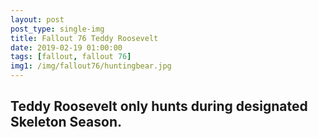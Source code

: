 ```yaml
---
layout: post
post_type: single-img
title: Fallout 76 Teddy Roosevelt
date: 2019-02-19 01:00:00
tags: [fallout, fallout 76]
img1: /img/fallout76/huntingbear.jpg
---
```

## Teddy Roosevelt only hunts during designated Skeleton Season.
